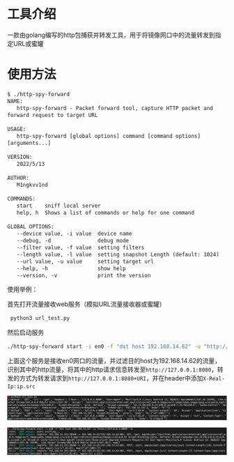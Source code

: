 # 工具介绍

一款由golang编写的http包捕获并转发工具，用于将镜像网口中的流量转发到指定URL或蜜罐

# 使用方法

```
$ ./http-spy-forward
NAME:
   http-spy-forward - Packet forward tool, capture HTTP packet and forward request to target URL

USAGE:
   http-spy-forward [global options] command [command options] [arguments...]

VERSION:
   2022/5/13

AUTHOR:
   M1ngkvv1nd

COMMANDS:
   start    sniff local server
   help, h  Shows a list of commands or help for one command

GLOBAL OPTIONS:
   --device value, -i value  device name
   --debug, -d               debug mode
   --filter value, -f value  setting filters
   --length value, -l value  setting snapshot Length (default: 1024)
   --url value, -u value     setting target url
   --help, -h                show help
   --version, -v             print the version
```

使用举例：

首先打开流量接收web服务（模拟URL流量接收器或蜜罐）

```bash
 python3 url_test.py
```

然后启动服务

```bash
./http-spy-forward start -i en0 -f "dst host 192.168.14.62" -u "http://127.0.0.1:8080" -d
```

上面这个服务是接收en0网口的流量，并过滤目的host为192.168.14.62的流量，识别其中的http流量，将其中的http请求信息转发至`http://127.0.0.1:8080`，转发的方式为转发请求到`http://127.0.0.1:8080+URI`，并在header中添加`X-Real-Ip:ip.src`

![image-20220630144205958](README/image-20220630144205958.png)

![image-20220630144147944](README/image-20220630144147944.png)
